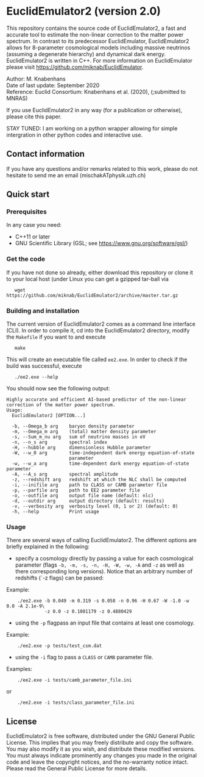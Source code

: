 # EuclidEmulator2 (version 2.0)
This repository contains the source code of EuclidEmulator2, a fast and accurate tool to estimate the non-linear correction to the matter power spectrum. 
In contrast to its predecessor EuclidEmulator, EuclidEmulator2 allows for 8-parameter cosmological models including massive neutrinos (assuming a degenerate hierarchy) and dynamical dark energy. EuclidEmulator2 is written in C++. For more information on EuclidEmulator please visit https://github.com/miknab/EuclidEmulator.

Author:   M. Knabenhans<br/>
Date of last update:      September 2020<br/>
Reference: Euclid Consortium: Knabenhans et al. (2020), (;submitted to MNRAS)<br/>

If you use EuclidEmulator2 in any way (for a publication or otherwise), please cite this paper.

STAY TUNED:
I am working on a python wrapper allowing for simple intergration in other python codes and interactive use.

## Contact information
If you have any questions and/or remarks related to this work, please do not hesitate to send me an email (mischakATphysik.uzh.ch)

## Quick start
### Prerequisites
In any case you need:
 * C++11 or later
 * GNU Scientific Library (GSL; see https://www.gnu.org/software/gsl/)
 
### Get the code
If you have not done so already, either download this repository or clone it to your local host (under Linux you can get a gzipped tar-ball via
```
   wget https://github.com/miknab/EuclidEmulator2/archive/master.tar.gz
```

### Building and installation
The current version of EuclidEmulator2 comes as a command line interface (CLI). In order to compile it, cd into the EuclidEmulator2 directory, modify the `Makefile` if you want to and execute 

```
   make
```
This will create an executable file called `ee2.exe`. In order to check if the build was successful, execute

```
   ./ee2.exe --help
```

You should now see the following output:

```
Highly accurate and efficient AI-based predictor of the non-linear correction of the matter power spectrum.
Usage:
  EuclidEmulator2 [OPTION...]

  -b, --Omega_b arg    baryon density parameter
  -m, --Omega_m arg    (total) matter density parameter
  -s, --Sum_m_nu arg   sum of neutrino masses in eV
  -n, --n_s arg        spectral index
  -H, --hubble arg     dimensionless Hubble parameter
  -W, --w_0 arg        time-independent dark energy equation-of-state
                       parameter
  -w, --w_a arg        time-dependent dark energy equation-of-state parameter
  -A, --A_s arg        spectral amplitude
  -z, --redshift arg   redshift at which the NLC shall be computed
  -i, --inifile arg    path to CLASS or CAMB parameter file
  -p, --parfile arg    path to EE2 parameter file
  -o, --outfile arg    output file name (default: nlc)
  -d, --outdir arg     output directory (default: results)
  -v, --verbosity arg  verbosity level (0, 1 or 2) (default: 0)
  -h, --help           Print usage
```

### Usage
There are several ways of calling EuclidEmulator2. The different options are briefly explained in the following:

* specify a cosmology directly by passing a value for each cosmological parameter (flags `-b, -m, -s, -n, -H, -W, -w, -A` and `-z` as well as there corresponding long versions). Notice that an arbitrary number of redshifts (`-z flags) can be passed:

Example:
```
    ./ee2.exe -b 0.049 -m 0.319 -s 0.058 -n 0.96 -H 0.67 -W -1.0 -w 0.0 -A 2.1e-9\
              -z 0.0 -z 0.1081179 -z 0.4880429
```

* using the `-p` flagpass an input file that contains at least one cosmology.

Example:
```
    ./ee2.exe -p tests/test_csm.dat
```

* using the `-i` flag to pass a `CLASS` or `CAMB` parameter file.

Examples:
```
    ./ee2.exe -i tests/camb_parameter_file.ini
```
or
```
    ./ee2.exe -i tests/class_parameter_file.ini
```



## License
EuclidEmulator2 is free software, distributed under the GNU General Public License. This implies that you may freely distribute and copy the software. You may also modify it as you wish, and distribute these modified versions. You must always indicate prominently any changes you made in the original code and leave the copyright notices, and the no-warranty notice intact. Please read the General Public License for more details. 

